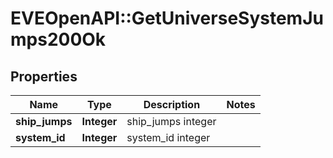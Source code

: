 # EVEOpenAPI::GetUniverseSystemJumps200Ok

## Properties
Name | Type | Description | Notes
------------ | ------------- | ------------- | -------------
**ship_jumps** | **Integer** | ship_jumps integer | 
**system_id** | **Integer** | system_id integer | 


